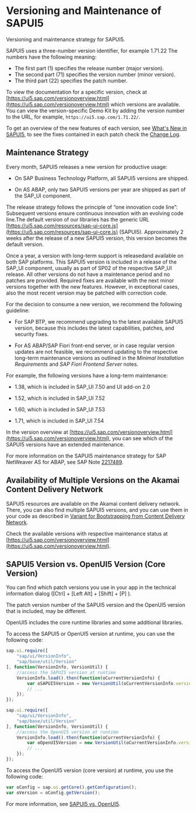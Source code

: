 <!-- loio91f021426f4d1014b6dd926db0e91070 -->

# Versioning and Maintenance of SAPUI5

Versioning and maintenance strategy for SAPUI5.



SAPUI5 uses a three-number version identifier, for example 1.71.22 The numbers have the following meaning:

-   The first part \(1\) specifies the release number \(major version\).
-   The second part \(71\) specifies the version number \(minor version\).
-   The third part \(22\) specifies the patch number.

To view the documentation for a specific version, check at [https://ui5.sap.com/versionoverview.html](https://ui5.sap.com/versionoverview.html) which versions are available. You can view the version-specific Demo Kit by adding the version number to the URL, for example, `https://ui5.sap.com/1.71.22/`.

To get an overview of the new features of each version, see [What's New in SAPUI5](../01_Whats-New/what-s-new-in-sapui5-99ac68a.md), to see the fixes contained in each patch check the [Change Log](https://ui5.sap.com/#/releasenotes.html).



<a name="loio91f021426f4d1014b6dd926db0e91070__section_dpk_pcw_dz"/>

## Maintenance Strategy

Every month, SAPUI5 releases a new version for productive usage:

-   On SAP Business Technology Platform, all SAPUI5 versions are shipped.

-   On AS ABAP, only two SAPUI5 versions per year are shipped as part of the SAP\_UI component.


The release strategy follows the principle of “one innovation code line”: Subsequent versions ensure continuous innovation with an evolving code line.The default version of our libraries has the generic URL [https://ui5.sap.com/resources/sap-ui-core.js](https://ui5.sap.com/resources/sap-ui-core.js) \(SAPUI5\). Approximately 2 weeks after the release of a new SAPUI5 version, this version becomes the default version.

Once a year, a version with long-term support is releasedand available on both SAP platforms. This SAPUI5 version is included in a release of the SAP\_UI component, usually as part of SP02 of the respective SAP\_UI release. All other versions do not have a maintenance period and no patches are provided. Required fixes are available with the next minor versions together with the new features. However, in exceptional cases, also the most recent version may be patched with correction code.

For the decision to consume a new version, we recommend the following guideline:

-   For SAP BTP, we recommend upgrading to the latest available SAPUI5 version, because this includes the latest capabilities, patches, and security fixes.

-   For AS ABAP/SAP Fiori front-end server, or in case regular version updates are not feasible, we recommend updating to the respective long-term maintenance versions as outlined in the *Minimal Installation Requirements* and *SAP Fiori Frontend Server* notes.


For example, the following versions have a long-term maintenance:

-   1.38, which is included in SAP\_UI 7.50 and UI add-on 2.0

-   1.52, which is included in SAP\_UI 7.52

-   1.60, which is included in SAP\_UI 7.53

-   1.71, which is included in SAP\_UI 7.54


In the version overview at [https://ui5.sap.com/versionoverview.html](https://ui5.sap.com/versionoverview.html), you can see which of the SAPUI5 versions have an extended maintenance.

For more information on the SAPUI5 maintenance strategy for SAP NetWeaver AS for ABAP, see SAP Note [2217489](https://me.sap.com/notes/2217489).



## Availability of Multiple Versions on the Akamai Content Delivery Network

SAPUI5 resources are available on the Akamai content delivery network. There, you can also find multiple SAPUI5 versions, and you can use them in your code as described in [Variant for Bootstrapping from Content Delivery Network](../04_Essentials/variant-for-bootstrapping-from-content-delivery-network-2d3eb2f.md).

Check the available versions with respective maintenance status at [https://ui5.sap.com/versionoverview.html](https://ui5.sap.com/versionoverview.html).



<a name="loio91f021426f4d1014b6dd926db0e91070__section_b1g_xcw_dz"/>

## SAPUI5 Version vs. OpenUI5 Version \(Core Version\)

You can find which patch versions you use in your app in the technical information dialog \([Ctrl\] + [Left Alt\] + [Shift\] + [P\] \).

The patch version number of the SAPUI5 version and the OpenUI5 version that is included, may be different.

OpenUI5 includes the core runtime libraries and some additional libraries.

To access the SAPUI5 or OpenUI5 version at runtime, you can use the following code:

```js
sap.ui.require([
    "sap/ui/VersionInfo",
    "sap/base/util/Version"
], function(VersionInfo, VersionUtil) {
    //access the SAPUI5 version at runtime
    VersionInfo.load().then(function(oCurrentVersionInfo) {
        var oSAPUI5Version = new VersionUtil(oCurrentVersionInfo.version);
        // ...
    });
});
```

```js
sap.ui.require([
    "sap/ui/VersionInfo",
    "sap/base/util/Version"
], function(VersionInfo, VersionUtil) {
    //access the OpenUI5 version at runtime
    VersionInfo.load().then(function(oCurrentVersionInfo) {
        var oOpenUI5Version = new VersionUtil(oCurrentVersionInfo.version);
        // ...
    });
});
```

To access the OpenUI5 version \(core version\) at runtime, you use the following code:

```js
var oConfig = sap.ui.getCore().getConfiguration();
var oVersion = oConfig.getVersion();

```

For more information, see [SAPUI5 vs. OpenUI5](sapui5-vs-openui5-5982a97.md).

